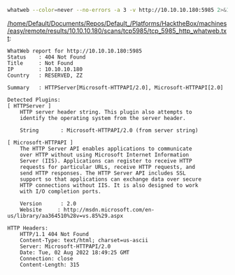 ```bash
whatweb --color=never --no-errors -a 3 -v http://10.10.10.180:5985 2>&1
```

[/home/Default/Documents/Repos/Default_/Platforms/HacktheBox/machines/easy/remote/results/10.10.10.180/scans/tcp5985/tcp_5985_http_whatweb.txt](file:///home/Default/Documents/Repos/Default_/Platforms/HacktheBox/machines/easy/remote/results/10.10.10.180/scans/tcp5985/tcp_5985_http_whatweb.txt):

```
WhatWeb report for http://10.10.10.180:5985
Status    : 404 Not Found
Title     : Not Found
IP        : 10.10.10.180
Country   : RESERVED, ZZ

Summary   : HTTPServer[Microsoft-HTTPAPI/2.0], Microsoft-HTTPAPI[2.0]

Detected Plugins:
[ HTTPServer ]
	HTTP server header string. This plugin also attempts to
	identify the operating system from the server header.

	String       : Microsoft-HTTPAPI/2.0 (from server string)

[ Microsoft-HTTPAPI ]
	The HTTP Server API enables applications to communicate
	over HTTP without using Microsoft Internet Information
	Server (IIS). Applications can register to receive HTTP
	requests for particular URLs, receive HTTP requests, and
	send HTTP responses. The HTTP Server API includes SSL
	support so that applications can exchange data over secure
	HTTP connections without IIS. It is also designed to work
	with I/O completion ports.

	Version      : 2.0
	Website     : http://msdn.microsoft.com/en-us/library/aa364510%28v=vs.85%29.aspx

HTTP Headers:
	HTTP/1.1 404 Not Found
	Content-Type: text/html; charset=us-ascii
	Server: Microsoft-HTTPAPI/2.0
	Date: Tue, 02 Aug 2022 18:49:25 GMT
	Connection: close
	Content-Length: 315



```
